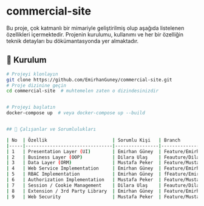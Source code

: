 # commercial-site

Bu proje, çok katmanlı bir mimariyle geliştirilmiş olup aşağıda listelenen özellikleri içermektedir. Projenin kurulumu, kullanımı ve her bir özelliğin teknik detayları bu dökümantasyonda yer almaktadır.

## 🚀 Kurulum

```bash
# Projeyi klonlayın
git clone https://github.com/EmirhanGuney/commercial-site.git
# Proje dizinine geçin
cd commercial-site  # muhtemelen zaten o dizindesinizdir


# Projeyi başlatın
docker-compose up  # veya docker-compose up --build


## 👥 Çalışanlar ve Sorumlulukları

| No  | Özellik                        | Sorumlu Kişi   | Branch                       |
|-----|--------------------------------|----------------|------------------------------|
| 1   | Presentation Layer (UI)        | Emirhan Güney  | Feature/Emirhanguney         |
| 2   | Business Layer (OOP)           | Dilara Ulaş    | Feauture/Dilaraulas          |
| 3   | Data Layer (ORM)               | Mustafa Peker  | Feature/Mustafaserhatpeker   |
| 4   | Web Service Implementation     | Emirhan Güney  | Feature/Emirhanguney         |
| 5   | RBAC Implementation            | Emirhan Güney  | fFeature/Emirhanguney        |
| 6   | Authorization Implementation   | Mustafa Peker  | Feature/Mustafaserhatpeker   |
| 7   | Session / Cookie Management    | Dilara Ulaş    | Feauture/Dilaraulas          |
| 8   | Extension / 3rd Party Library  | Emirhan Güney  | Feature/Emirhanguney         |
| 9   | Web Security                   | Mustafa Peker  | Feature/Mustafaserhatpeker   |

